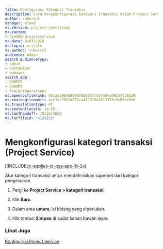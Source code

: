 ```yaml
---
title: Konfigurasi Kategori Transaksi
description: Cara mengkonfigurasi kategori transaksi dalam Project Service
author: ruhercul
manager: kfend
ms.service: project-operations
ms.custom:
- dyn365-projectservice
ms.date: 8/03/2018
ms.topic: article
ms.author: ruhercul
audience: Admin
search.audienceType:
- admin
- customizer
- enduser
search.app:
- D365CE
- D365PS
- ProjectOperations
ms.openlocfilehash: 851ad1984b099df81915fc8374eed09157526329
ms.sourcegitcommit: 4cf1dc1561b92fca4175f0b3813133c5e63ce8e6
ms.translationtype: HT
ms.contentlocale: id-ID
ms.lasthandoff: 10/28/2020
ms.locfileid: "4129232"
---
```

# <a name="configure-transaction-categories-project-service"></a>Mengkonfigurasi kategori transaksi (Project Service)

[!INCLUDE[cc-applies-to-psa-app-1x-2x](../includes/cc-applies-to-psa-app-1x-2x.md)]

Atur kategori transaksi untuk mendefinisikan superset dari kategori pengeluaran.  
  
1.  Pergi ke **Project Service > kategori transaksi**.  
  
2.  Klik **Baru**.  
  
3.  Dalam area **umum**, isi bidang yang diperlukan.  
  
4.  Klik tombol **Simpan** di sudut kanan bawah layar.  
  
### <a name="see-also"></a>Lihat Juga  
 [Konfigurasi Project Service](../psa/configure.md)
